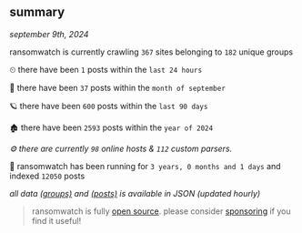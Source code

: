 
## summary
_september 9th, 2024_

ransomwatch is currently crawling `367` sites belonging to `182` unique groups

⏲ there have been `1` posts within the `last 24 hours`

🦈 there have been `37` posts within the `month of september`

🪐 there have been `600` posts within the `last 90 days`

🏚 there have been `2593` posts within the `year of 2024`

_⚙️ there are currently `98` online hosts & `112` custom parsers._

🦕 ransomwatch has been running for `3 years, 0 months and 1 days` and indexed `12050` posts

_all data  [(groups)](http://ransomwhat.telemetry.ltd/groups) and [(posts)](http://ransomwhat.telemetry.ltd/posts) is available in JSON (updated hourly)_

> ransomwatch is fully [open source](https://github.com/joshhighet/ransomwatch#ransomwatch--). please consider [sponsoring](https://github.com/sponsors/joshhighet) if you find it useful!

